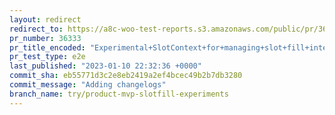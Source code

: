 ```yaml
---
layout: redirect
redirect_to: https://a8c-woo-test-reports.s3.amazonaws.com/public/pr/36333/e2e/index.html
pr_number: 36333
pr_title_encoded: "Experimental+SlotContext+for+managing+slot+fill+interactions"
pr_test_type: e2e
last_published: "2023-01-10 22:32:36 +0000"
commit_sha: eb55771d3c2e8eb2419a2ef4bcec49b2b7db3280
commit_message: "Adding changelogs"
branch_name: try/product-mvp-slotfill-experiments
---
```


